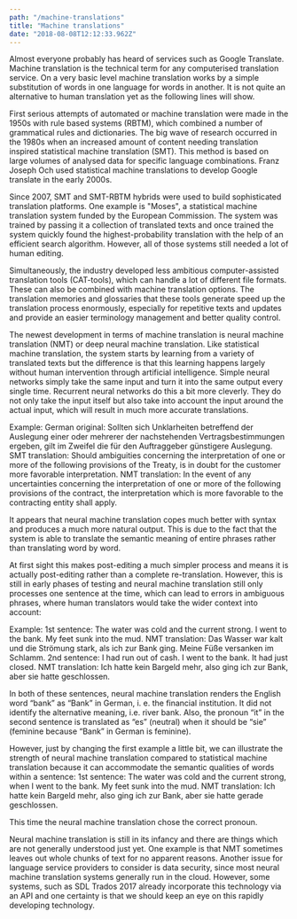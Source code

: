 ```yaml
---
path: "/machine-translations"
title: "Machine translations"
date: "2018-08-08T12:12:33.962Z"
---
```


Almost everyone probably has heard of services such as Google Translate. Machine translation is the technical term for any computerised translation service. On a very basic level machine translation works by a simple substitution of words in one language for words in another. It is not quite an alternative to human translation yet as the following lines will show.

First serious attempts of automated or machine translation were made in the 1950s with rule based systems (RBTM), which combined a number of grammatical rules and dictionaries. The big wave of research occurred in the 1980s when an increased amount of content needing translation inspired statistical machine translation (SMT). This method is based on large volumes of analysed data for specific language combinations. Franz Joseph Och used statistical machine translations to develop Google translate in the early 2000s.

Since 2007, SMT and SMT-RBTM hybrids were used to build sophisticated translation platforms. One example is "Moses", a statistical machine translation system funded by the European Commission. The system was trained by passing it a collection of translated texts and once trained the system quickly found the highest-probability translation with the help of an efficient search algorithm. However, all of those systems still needed a lot of human editing.

Simultaneously, the industry developed less ambitious computer-assisted translation tools (CAT-tools), which can handle a lot of different file formats. These can also be combined with machine translation options. The translation memories and glossaries that these tools generate speed up the translation process enormously, especially for repetitive texts and updates and provide an easier terminology management and better quality control. 

The newest development in terms of machine translation is neural machine translation (NMT) or deep neural machine translation. Like statistical machine translation, the system starts by learning from a variety of translated texts but the difference is that this learning happens largely without human intervention through artificial intelligence. Simple neural networks simply take the same input and turn it into the same output every single time. Recurrent neural networks do this a bit more cleverly. They do not only take the input itself but also take into account the input around the actual input, which will result in much more accurate translations.

Example:
German original: Sollten sich Unklarheiten betreffend der Auslegung einer oder mehrerer der nachstehenden Vertragsbestimmungen ergeben, gilt im Zweifel die für den Auftraggeber günstigere Auslegung. 
SMT translation: Should ambiguities concerning the interpretation of one or more of the following provisions of the Treaty, is in doubt for the customer more favorable interpretation. 
NMT translation: In the event of any uncertainties concerning the interpretation of one or more of the following provisions of the contract, the interpretation which is more favorable to the contracting entity shall apply.

It appears that neural machine translation copes much better with syntax and produces a much more natural output. This is due to the fact that the system is able to translate the semantic meaning of entire phrases rather than translating word by word.

At first sight this makes post-editing a much simpler process and means it is actually post-editing rather than a complete re-translation. However, this is still in early phases of testing and neural machine translation still only processes one sentence at the time, which can lead to errors in ambiguous phrases, where human translators would take the wider context into account:

Example:
1st sentence: The water was cold and the current strong. I went to the bank. My feet sunk into the mud. 
NMT translation: Das Wasser war kalt und die Strömung stark, als ich zur Bank ging. Meine Füße versanken im Schlamm.
2nd sentence: I had run out of cash. I went to the bank. It had just closed. 
NMT translation: Ich hatte kein Bargeld mehr, also ging ich zur Bank, aber sie hatte geschlossen.

In both of these sentences, neural machine translation renders the English word “bank” as “Bank” in  German, i. e. the financial institution. It did not identify the alternative meaning, i.e. river bank. Also, the pronoun “it” in the second sentence is translated as “es” (neutral) when it should be “sie” (feminine because “Bank” in German is feminine).

However, just by changing the first example a little bit, we can illustrate the strength of neural machine translation compared to statistical machine translation because it can accommodate the semantic qualities of words within a sentence:
1st sentence: The water was cold and the current strong, when I went to the bank. My feet sunk into the mud. 
NMT translation: Ich hatte kein Bargeld mehr, also ging ich zur Bank, aber sie hatte gerade geschlossen.

This time the neural machine translation chose the correct pronoun.

Neural machine translation is still in its infancy and there are things which are not generally understood just yet. One example is that NMT sometimes leaves out whole chunks of text for no apparent reasons. Another issue for language service providers to consider is data security, since most neural machine translation systems generally run in the cloud. However, some systems, such as SDL Trados 2017 already incorporate this technology via an API and one certainty is that we should keep an eye on this rapidly developing technology.